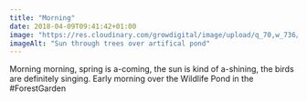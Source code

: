 ```yaml
---
title: "Morning"
date: 2018-04-09T09:41:42+01:00
image: "https://res.cloudinary.com/growdigital/image/upload/q_70,w_736/v1544027745/misty-wildlife-pond-26465730067.jpg"
imageAlt: "Sun through trees over artifical pond"
---
```


Morning morning, spring is a-coming, the sun is kind of a-shining, the birds are definitely singing. Early morning over the Wildlife Pond in the #ForestGarden
